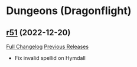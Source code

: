 # <DBM> Dungeons (Dragonflight)

## [r51](https://github.com/DeadlyBossMods/DBM-Dungeons/tree/r51) (2022-12-20)
[Full Changelog](https://github.com/DeadlyBossMods/DBM-Dungeons/compare/r50...r51) [Previous Releases](https://github.com/DeadlyBossMods/DBM-Dungeons/releases)

- Fix invalid spellid on Hymdall  
